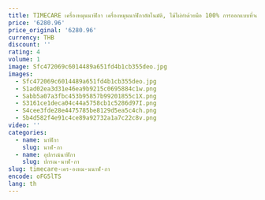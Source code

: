 ```yaml
---
title: TIMECARE เครื่องหมุนนาฬิกา เครื่องหมุนนาฬิกาอัตโนมัติ, ไม้ไผ่ทําด้วยมือ 100% การออกแบบที่จดสิทธิบัตร, มอเตอร์แบตเตอรี่ญี่ปุ่นที่เงียบสงบเป็นพิเศษ
price: '6280.96'
price_original: '6280.96'
currency: THB
discount: ''
rating: 4
volume: 1
image: Sfc472069c6014489a651fd4b1cb355deo.jpg
images:
  - Sfc472069c6014489a651fd4b1cb355deo.jpg
  - S1ad02ea3d31e46ea9b9215c0695884c1w.png
  - Sabb5a07a3fbc453b95857b99201855c1X.png
  - S3161ce1deca04c44a5758cb1c5286d97I.png
  - S4cee3fde28e4475785be8129d5ea5c4ch.png
  - Sb4d582f4e91c4ce89a92732a1a7c22c8v.png
video: ''
categories:
  - name: นาฬิกา
    slug: นาฬ-กา
  - name: อุปกรณ์นาฬิกา
    slug: ปกรณ-นาฬ-กา
slug: timecare-เคร-องหม-นนาฬ-กา
encode: oFG5lTS
lang: th
---
```

  